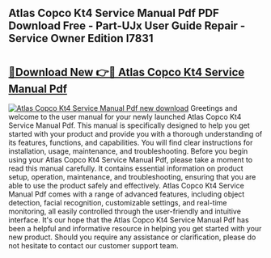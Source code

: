 ## Atlas Copco Kt4 Service Manual Pdf PDF Download Free - Part-UJx User Guide Repair - Service Owner Edition l7831

# <h2><a href="http://bc949.oget.top/?id=Atlas+Copco+Kt4+Service+Manual+Pdf">🔗Download New 👉🔴 Atlas Copco Kt4 Service Manual Pdf</a></h2>

[![Atlas Copco Kt4 Service Manual Pdf new download](https://i.imgur.com/5g1atiW.png)](http://bc949.oget.top/?id=Atlas+Copco+Kt4+Service+Manual+Pdf)
Greetings and welcome to the user manual for your newly launched Atlas Copco Kt4 Service Manual Pdf. This manual is specifically designed to help you get started with your product and provide you with a thorough understanding of its features, functions, and capabilities. You will find clear instructions for installation, usage, maintenance, and troubleshooting. Before you begin using your Atlas Copco Kt4 Service Manual Pdf, please take a moment to read this manual carefully. It contains essential information on product setup, operation, maintenance, and troubleshooting, ensuring that you are able to use the product safely and effectively. Atlas Copco Kt4 Service Manual Pdf comes with a range of advanced features, including object detection, facial recognition, customizable settings, and real-time monitoring, all easily controlled through the user-friendly and intuitive interface. It's our hope that the Atlas Copco Kt4 Service Manual Pdf has been a helpful and informative resource in helping you get started with your new product. Should you require any assistance or clarification, please do not hesitate to contact our customer support team.
